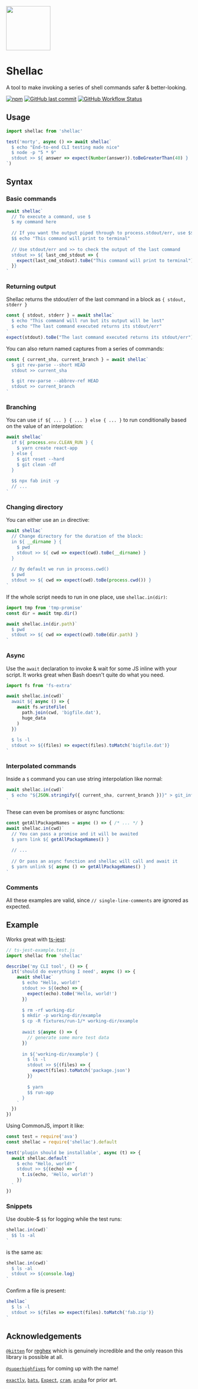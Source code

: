 <img src="https://user-images.githubusercontent.com/23264/101935969-cdb30100-3bd7-11eb-95ec-022ba9c30f07.png" width="120">

# Shellac

A tool to make invoking a series of shell commands safer & better-looking.

[![npm](https://img.shields.io/npm/v/shellac?label=%F0%9F%93%A6%20npm)](https://www.npmjs.com/package/shellac)
[![GitHub last commit](https://img.shields.io/github/last-commit/geelen/shellac?label=%E2%9C%8F%EF%B8%8F%20last%20commit)](https://github.com/geelen/shellac)
[![GitHub Workflow Status](https://img.shields.io/github/workflow/status/geelen/shellac/Node.js%20CI)](https://github.com/geelen/shellac/actions)

## Usage

```js
import shellac from 'shellac'

test('morty', async () => await shellac`
  $ echo "End-to-end CLI testing made nice"
  $ node -p "5 * 9"
  stdout >> ${ answer => expect(Number(answer)).toBeGreaterThan(40) }
`)
```

## Syntax

### Basic commands

```js
await shellac`
  // To execute a command, use $
  $ my command here  
  
  // If you want the output piped through to process.stdout/err, use $$
  $$ echo "This command will print to terminal"
  
  // Use stdout/err and >> to check the output of the last command
  stdout >> ${ last_cmd_stdout => {
    expect(last_cmd_stdout).toBe("This command will print to terminal")
  }}
`
```

### Returning output

Shellac returns the stdout/err of the last command in a block as `{ stdout, stderr }`

```js
const { stdout, stderr } = await shellac`
  $ echo "This command will run but its output will be lost"
  $ echo "The last command executed returns its stdout/err"
`
expect(stdout).toBe("The last command executed returns its stdout/err")
```

You can also return named captures from a series of commands:

```js
const { current_sha, current_branch } = await shellac`
  $ git rev-parse --short HEAD
  stdout >> current_sha

  $ git rev-parse --abbrev-ref HEAD
  stdout >> current_branch
`
```

### Branching

You can use `if ${ ... } { ... } else { ... }` to run conditionally based on the value of an interpolation:

```js
await shellac`
  if ${ process.env.CLEAN_RUN } {
    $ yarn create react-app
  } else {
    $ git reset --hard
    $ git clean -df
  }
  
  $$ npx fab init -y
  // ...
`
```

### Changing directory

You can either use an `in` directive:

```js
await shellac`
  // Change directory for the duration of the block:
  in ${ __dirname } {
    $ pwd
    stdout >> ${ cwd => expect(cwd).toBe(__dirname) }
  }
  
  // By default we run in process.cwd()
  $ pwd
  stdout >> ${ cwd => expect(cwd).toBe(process.cwd()) }
`
```

If the whole script needs to run in one place, use `shellac.in(dir)`:

```js
import tmp from 'tmp-promise'
const dir = await tmp.dir()

await shellac.in(dir.path)`
  $ pwd
  stdout >> ${ cwd => expect(cwd).toBe(dir.path) }
`
```

### Async

Use the `await` declaration to invoke & wait for some JS inline with your script. It works great when Bash doesn't quite do what you need.

```js
import fs from 'fs-extra'

await shellac.in(cwd)`
  await ${ async () => {
    await fs.writeFile(
      path.join(cwd, 'bigfile.dat'),
      huge_data
    )
  }}
  
  $ ls -l
  stdout >> ${(files) => expect(files).toMatch('bigfile.dat')}
`
```

### Interpolated commands

Inside a `$` command you can use string interpolation like normal:

```js
await shellac.in(cwd)`
  $ echo "${JSON.stringify({ current_sha, current_branch })}" > git_info.json
`
```

These can even be promises or async functions:

```js
const getAllPackageNames = async () => { /* ... */ }
await shellac.in(cwd)`
  // You can pass a promise and it will be awaited
  $ yarn link ${ getAllPackageNames() }
  
  // ...
  
  // Or pass an async function and shellac will call and await it
  $ yarn unlink ${ async () => getAllPackageNames() }
`
```

### Comments

All these examples are valid, since `// single-line-comments` are ignored as expected.


## Example

Works great with [ts-jest](https://github.com/kulshekhar/ts-jest#getting-started):

```js
// ts-jest-example.test.js
import shellac from 'shellac'

describe('my CLI tool', () => {
  it('should do everything I need', async () => {
    await shellac`
      $ echo "Hello, world!"
      stdout >> ${(echo) => {
        expect(echo).toBe('Hello, world!')
      }}
      
      $ rm -rf working-dir
      $ mkdir -p working-dir/example
      $ cp -R fixtures/run-1/* working-dir/example
      
      await ${async () => {
        // generate some more test data
      }}
      
      in ${'working-dir/example'} {
        $ ls -l
        stdout >> ${(files) => {
          expect(files).toMatch('package.json')
        }}
        
        $ yarn
        $$ run-app
      }
    `
  })
})
```

Using CommonJS, import it like:

```js
const test = require('ava')
const shellac = require('shellac').default

test('plugin should be installable', async (t) => {
  await shellac.default`
    $ echo "Hello, world!"
    stdout >> ${(echo) => {
      t.is(echo, 'Hello, world!')
    }}
  `
})
```

### Snippets

Use double-$ `$$` for logging while the test runs:

```js
shellac.in(cwd)`
  $$ ls -al
`
```

is the same as:

```js
shellac.in(cwd)`
  $ ls -al
  stdout >> ${console.log}
`
```

Confirm a file is present:

```js
shellac`
  $ ls -l
  stdout >> ${files => expect(files).toMatch('fab.zip')}
`
```

## Acknowledgements

[`@kitten`](https://github.com/kitten) for [reghex](https://github.com/kitten/reghex) which is genuinely incredible and the only reason this library is possible at all.

[`@superhighfives`](https://github.com/superhighfives) for coming up with the name!

[`exactly`](https://github.com/emilkarlen/exactly), [`bats`](https://github.com/sstephenson/bats), [`Expect`](https://en.wikipedia.org/wiki/Expect), [`cram`](https://bitheap.org/cram/), [`aruba`](https://github.com/cucumber/aruba) for prior art.
